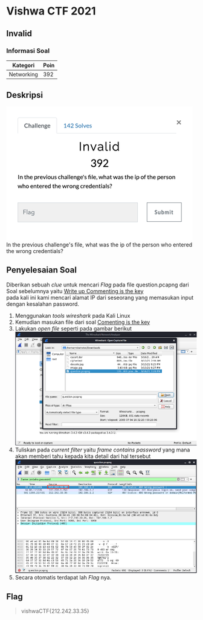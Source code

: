 # Vishwa CTF 2021
## Invalid
### Informasi Soal
| Kategori | Poin |
|----------|------|
| Networking | 392 |

## Deskripsi
![image](screenshot/soalInvalid.png)\
In the previous challenge's file, what was the ip of the person who entered the wrong credentials?

## Penyelesaian Soal
Diberikan sebuah *clue* untuk mencari *Flag* pada file question.pcapng dari Soal sebelumnya yaitu [Write up Commenting is the key](README.md) <br />
pada kali ini kami mencari alamat IP dari seseorang yang memasukan input dengan kesalahan password.<br />
1. Menggunakan *tools* *wireshark* pada Kali Linux
2. Kemudian masukan file dari soal [Comenting is the key](../CommentingistheKey/question.pcapng)
3. Lakukan *open file* seperti pada gambar berikut![image](screenshot/fileSoal.png)
4. Tuliskan pada *current filter* yaitu *frame contains password* yang mana akan memberi tahu kepada kita detail dari hal tersebut ![image](screenshot/flag.png)
5. Secara otomatis terdapat lah *Flag* nya.


## Flag
> vishwaCTF{212.242.33.35}
